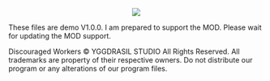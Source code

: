 <p align="center"><a href="http://steamcommunity.com/sharedfiles/filedetails/?id=399374348" target="_blank"><img src="https://yggdrasil-studio.github.io/Discouraged-Workers/images/steam_greenlight_greenlit.png"></a></p>

These files are demo V1.0.0. I am prepared to support the MOD. Please wait for updating the MOD support.

Discouraged Workers :copyright: YGGDRASIL STUDIO All Rights Reserved.
All trademarks are property of their respective owners. Do not distribute our program or any alterations of our program files.
